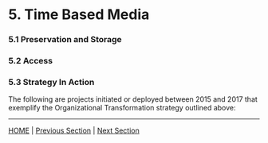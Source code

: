 # 5. Time Based Media

### 5.1 Preservation and Storage

### 5.2 Access

### 5.3 Strategy In Action

The following are projects initiated or deployed between 2015 and 2017 that exemplify the Organizational Transformation strategy outlined above:

-----

[HOME](index.md) | [Previous Section](04_Organizational_Adaptation.md) | [Next Section](06_Digital_Asset_Management.md)
